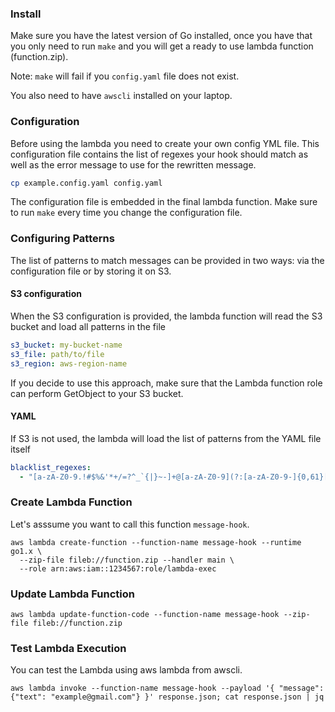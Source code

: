 ### Install

Make sure you have the latest version of Go installed, once you have that you only need to run `make` and you will get a 
ready to use lambda function (function.zip).

Note: `make` will fail if you `config.yaml` file does not exist.

You also need to have `awscli` installed on your laptop.

### Configuration

Before using the lambda you need to create your own config YML file. This configuration file contains the list of
regexes your hook should match as well as the error message to use for the rewritten message.

```bash
cp example.config.yaml config.yaml
```

The configuration file is embedded in the final lambda function. Make sure to run `make` every time you change the configuration file.

### Configuring Patterns

The list of patterns to match messages can be provided in two ways: via the configuration file or by storing it on S3.

#### S3 configuration

When the S3 configuration is provided, the lambda function will read the S3 bucket and load all patterns in the file

```yaml
s3_bucket: my-bucket-name
s3_file: path/to/file
s3_region: aws-region-name
```

If you decide to use this approach, make sure that the Lambda function role can perform GetObject to your S3 bucket.

#### YAML

If S3 is not used, the lambda will load the list of patterns from the YAML file itself

```yaml
blacklist_regexes:
  - "[a-zA-Z0-9.!#$%&'*+/=?^_`{|}~-]+@[a-zA-Z0-9](?:[a-zA-Z0-9-]{0,61}[a-zA-Z0-9])?(?:\\.[a-zA-Z0-9](?:[a-zA-Z0-9-]{0,61}[a-zA-Z0-9])?)*" # emails
```

### Create Lambda Function

Let's asssume you want to call this function `message-hook`.

```
aws lambda create-function --function-name message-hook --runtime go1.x \
  --zip-file fileb://function.zip --handler main \
  --role arn:aws:iam::1234567:role/lambda-exec
```

### Update Lambda Function

```
aws lambda update-function-code --function-name message-hook --zip-file fileb://function.zip
```

### Test Lambda Execution

You can test the Lambda using aws lambda from awscli.

```
aws lambda invoke --function-name message-hook --payload '{ "message": {"text": "example@gmail.com"} }' response.json; cat response.json | jq
```